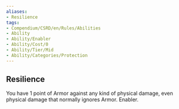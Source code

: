 ```yaml
---
aliases:
- Resilience
tags:
- Compendium/CSRD/en/Rules/Abilities
- Ability
- Ability/Enabler
- Ability/Cost/0
- Ability/Tier/Mid
- Ability/Categories/Protection
---
```


  
## Resilience  
You have 1 point of Armor against any kind of physical damage, even physical damage that normally ignores Armor. Enabler.